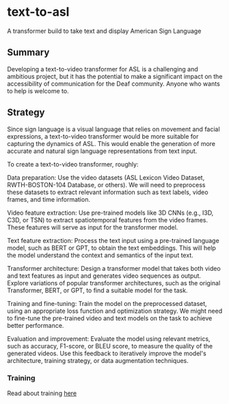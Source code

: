 # text-to-asl
A transformer build to take text and display American Sign Language

## Summary

Developing a text-to-video transformer for ASL is a challenging and ambitious project, but it has the potential to make a significant impact on the accessibility of communication for the Deaf community. Anyone who wants to help is welcome to.

## Strategy

Since sign language is a visual language that relies on movement and facial expressions, a text-to-video transformer would be more suitable for capturing the dynamics of ASL. This would enable the generation of more accurate and natural sign language representations from text input.

To create a text-to-video transformer, roughly:

Data preparation: Use the video datasets (ASL Lexicon Video Dataset, RWTH-BOSTON-104 Database, or others). We will need to preprocess these datasets to extract relevant information such as text labels, video frames, and time information.

Video feature extraction: Use pre-trained models like 3D CNNs (e.g., I3D, C3D, or TSN) to extract spatiotemporal features from the video frames. These features will serve as input for the transformer model.

Text feature extraction: Process the text input using a pre-trained language model, such as BERT or GPT, to obtain the text embeddings. This will help the model understand the context and semantics of the input text.

Transformer architecture: Design a transformer model that takes both video and text features as input and generates video sequences as output. Explore variations of popular transformer architectures, such as the original Transformer, BERT, or GPT, to find a suitable model for the task.

Training and fine-tuning: Train the model on the preprocessed dataset, using an appropriate loss function and optimization strategy. We might need to fine-tune the pre-trained video and text models on the task to achieve better performance.

Evaluation and improvement: Evaluate the model using relevant metrics, such as accuracy, F1-score, or BLEU score, to measure the quality of the generated videos. Use this feedback to iteratively improve the model's architecture, training strategy, or data augmentation techniques.



### Training

Read about training [here](./train/README.md)
